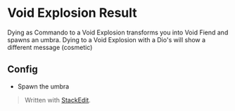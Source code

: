 ﻿# Void Explosion Result
Dying as Commando to a Void Explosion transforms you into Void Fiend and spawns an umbra. Dying to a Void Explosion with a Dio's will show a different message (cosmetic)

## Config
* Spawn the umbra

> Written with [StackEdit](https://stackedit.io/).